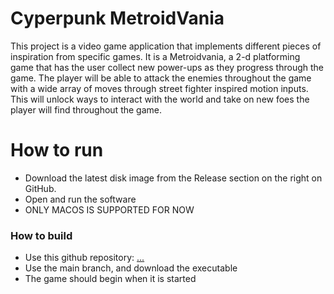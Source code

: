 # Cyperpunk MetroidVania
This project is a video game application that implements different pieces of inspiration from specific games. It is a Metroidvania, a 2-d platforming game that has the user collect new power-ups as they progress through the game. The player will be able to attack the enemies throughout the game with a wide array of moves through street fighter inspired motion inputs. This will unlock ways to interact with the world and take on new foes the player will find throughout the game.

# How to run
- Download the latest disk image from the Release section on the right on GitHub.  
- Open and run the software
- ONLY MACOS IS SUPPORTED FOR NOW

### How to build
- Use this github repository: [... ](https://github.com/cis3296f25/final-project-01-cyberpunkmetroidvania)
- Use the main branch, and download the executable
- The game should begin when it is started
